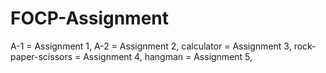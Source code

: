 # FOCP-Assignment
A-1 = Assignment 1,
A-2 = Assignment 2,
calculator = Assignment 3,
rock-paper-scissors = Assignment 4,
hangman = Assignment 5,
